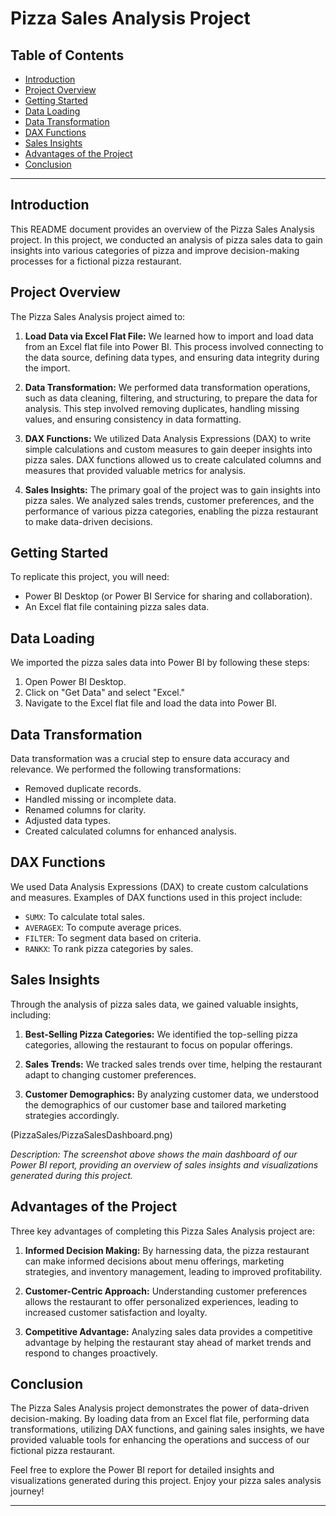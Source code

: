 # Pizza Sales Analysis Project

## Table of Contents

- [Introduction](#introduction)
- [Project Overview](#project-overview)
- [Getting Started](#getting-started)
- [Data Loading](#data-loading)
- [Data Transformation](#data-transformation)
- [DAX Functions](#dax-functions)
- [Sales Insights](#sales-insights)
- [Advantages of the Project](#advantages-of-the-project)
- [Conclusion](#conclusion)

---

## Introduction

This README document provides an overview of the Pizza Sales Analysis project. In this project, we conducted an analysis of pizza sales data to gain insights into various categories of pizza and improve decision-making processes for a fictional pizza restaurant.

## Project Overview

The Pizza Sales Analysis project aimed to:

1. **Load Data via Excel Flat File:** We learned how to import and load data from an Excel flat file into Power BI. This process involved connecting to the data source, defining data types, and ensuring data integrity during the import.

2. **Data Transformation:** We performed data transformation operations, such as data cleaning, filtering, and structuring, to prepare the data for analysis. This step involved removing duplicates, handling missing values, and ensuring consistency in data formatting.

3. **DAX Functions:** We utilized Data Analysis Expressions (DAX) to write simple calculations and custom measures to gain deeper insights into pizza sales. DAX functions allowed us to create calculated columns and measures that provided valuable metrics for analysis.

4. **Sales Insights:** The primary goal of the project was to gain insights into pizza sales. We analyzed sales trends, customer preferences, and the performance of various pizza categories, enabling the pizza restaurant to make data-driven decisions.

## Getting Started

To replicate this project, you will need:

- Power BI Desktop (or Power BI Service for sharing and collaboration).
- An Excel flat file containing pizza sales data.

## Data Loading

We imported the pizza sales data into Power BI by following these steps:

1. Open Power BI Desktop.
2. Click on "Get Data" and select "Excel."
3. Navigate to the Excel flat file and load the data into Power BI.

## Data Transformation

Data transformation was a crucial step to ensure data accuracy and relevance. We performed the following transformations:

- Removed duplicate records.
- Handled missing or incomplete data.
- Renamed columns for clarity.
- Adjusted data types.
- Created calculated columns for enhanced analysis.

## DAX Functions

We used Data Analysis Expressions (DAX) to create custom calculations and measures. Examples of DAX functions used in this project include:

- `SUMX`: To calculate total sales.
- `AVERAGEX`: To compute average prices.
- `FILTER`: To segment data based on criteria.
- `RANKX`: To rank pizza categories by sales.

## Sales Insights

Through the analysis of pizza sales data, we gained valuable insights, including:

1. **Best-Selling Pizza Categories:** We identified the top-selling pizza categories, allowing the restaurant to focus on popular offerings.

2. **Sales Trends:** We tracked sales trends over time, helping the restaurant adapt to changing customer preferences.

3. **Customer Demographics:** By analyzing customer data, we understood the demographics of our customer base and tailored marketing strategies accordingly.

(PizzaSales/PizzaSalesDashboard.png)

*Description: The screenshot above shows the main dashboard of our Power BI report, providing an overview of sales insights and visualizations generated during this project.*

## Advantages of the Project

Three key advantages of completing this Pizza Sales Analysis project are:

1. **Informed Decision Making:** By harnessing data, the pizza restaurant can make informed decisions about menu offerings, marketing strategies, and inventory management, leading to improved profitability.

2. **Customer-Centric Approach:** Understanding customer preferences allows the restaurant to offer personalized experiences, leading to increased customer satisfaction and loyalty.

3. **Competitive Advantage:** Analyzing sales data provides a competitive advantage by helping the restaurant stay ahead of market trends and respond to changes proactively.

## Conclusion

The Pizza Sales Analysis project demonstrates the power of data-driven decision-making. By loading data from an Excel flat file, performing data transformations, utilizing DAX functions, and gaining sales insights, we have provided valuable tools for enhancing the operations and success of our fictional pizza restaurant.

Feel free to explore the Power BI report for detailed insights and visualizations generated during this project. Enjoy your pizza sales analysis journey!

---
